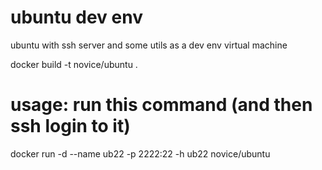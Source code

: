 # ubuntu dev env
ubuntu with ssh server and some utils as a dev env virtual machine

docker build -t novice/ubuntu .
<!-- 
git push --all origin
docker push -a novice/ubuntu 
-->

# usage: run this command (and then ssh login to it)
docker run -d --name ub22 -p 2222:22 -h ub22 novice/ubuntu